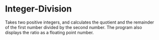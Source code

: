 # Integer-Division
Takes two positive integers, and calculates the quotient and the remainder of the first number divided by the second number. The program also displays the ratio as a floating point number.
